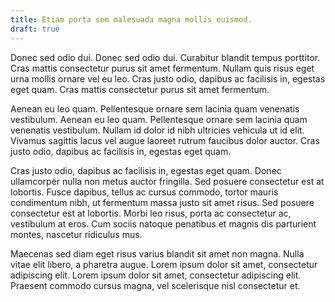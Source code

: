 ```yaml
---
title: Etiam porta sem malesuada magna mollis euismod.
draft: true
---
```

Donec sed odio dui. Donec sed odio dui. Curabitur blandit tempus porttitor. Cras mattis consectetur purus sit amet fermentum. Nullam quis risus eget urna mollis ornare vel eu leo. Cras justo odio, dapibus ac facilisis in, egestas eget quam. Cras mattis consectetur purus sit amet fermentum.

Aenean eu leo quam. Pellentesque ornare sem lacinia quam venenatis vestibulum. Aenean eu leo quam. Pellentesque ornare sem lacinia quam venenatis vestibulum. Nullam id dolor id nibh ultricies vehicula ut id elit. Vivamus sagittis lacus vel augue laoreet rutrum faucibus dolor auctor. Cras justo odio, dapibus ac facilisis in, egestas eget quam.

Cras justo odio, dapibus ac facilisis in, egestas eget quam. Donec ullamcorper nulla non metus auctor fringilla. Sed posuere consectetur est at lobortis. Fusce dapibus, tellus ac cursus commodo, tortor mauris condimentum nibh, ut fermentum massa justo sit amet risus. Sed posuere consectetur est at lobortis. Morbi leo risus, porta ac consectetur ac, vestibulum at eros. Cum sociis natoque penatibus et magnis dis parturient montes, nascetur ridiculus mus.

Maecenas sed diam eget risus varius blandit sit amet non magna. Nulla vitae elit libero, a pharetra augue. Lorem ipsum dolor sit amet, consectetur adipiscing elit. Lorem ipsum dolor sit amet, consectetur adipiscing elit. Praesent commodo cursus magna, vel scelerisque nisl consectetur et.
